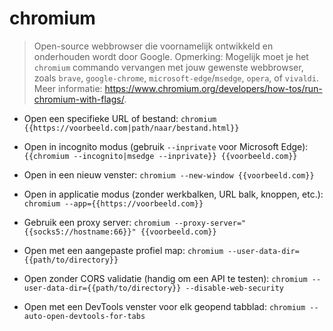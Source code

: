 # chromium
> Open-source webbrowser die voornamelijk ontwikkeld en onderhouden wordt door Google.
> Opmerking: Mogelijk moet je het `chromium` commando vervangen met jouw gewenste webbrowser, zoals `brave`, `google-chrome`, `microsoft-edge`/`msedge`, `opera`, of `vivaldi`.
> Meer informatie: <https://www.chromium.org/developers/how-tos/run-chromium-with-flags/>.

- Open een specifieke URL of bestand:
`chromium {{https://voorbeeld.com|path/naar/bestand.html}}`

- Open in incognito modus (gebruik `--inprivate` voor Microsoft Edge):
`{{chromium --incognito|msedge --inprivate}} {{voorbeeld.com}}`

- Open in een nieuw venster:
`chromium --new-window {{voorbeeld.com}}`

- Open in applicatie modus (zonder werkbalken, URL balk, knoppen, etc.):
`chromium --app={{https://voorbeeld.com}}`

- Gebruik een proxy server:
`chromium --proxy-server="{{socks5://hostname:66}}" {{voorbeeld.com}}`

- Open met een aangepaste profiel map:
`chromium --user-data-dir={{path/to/directory}}`

- Open zonder CORS validatie (handig om een API te testen):
`chromium --user-data-dir={{path/to/directory}} --disable-web-security`

- Open met een DevTools venster voor elk geopend tabblad:
`chromium --auto-open-devtools-for-tabs`
